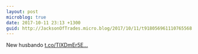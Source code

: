 ```yaml
---
layout: post
microblog: true
date: 2017-10-11 23:13 +1300
guid: http://JacksonOfTrades.micro.blog/2017/10/11/t918056961110765568.html
---
```

New husbando [t.co/TlXDmEr5E...](https://t.co/TlXDmEr5Ex)
